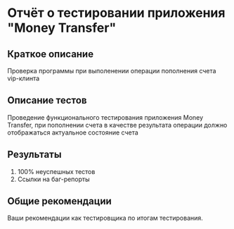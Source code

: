 # Отчёт о тестировании приложения "Money Transfer"

## Краткое описание

Проверка программы при выполенении операции пополнения счета vip-клинта

## Описание тестов
Проведение функционального тестирования приложения Money Transfer, при пополнении счета в качестве результата операции должно отображаться актуальное состояние счета

## Результаты

1. 100% неуспешных тестов
2. Ссылки на баг-репорты

## Общие рекомендации

Ваши рекомендации как тестировщика по итогам тестирования.